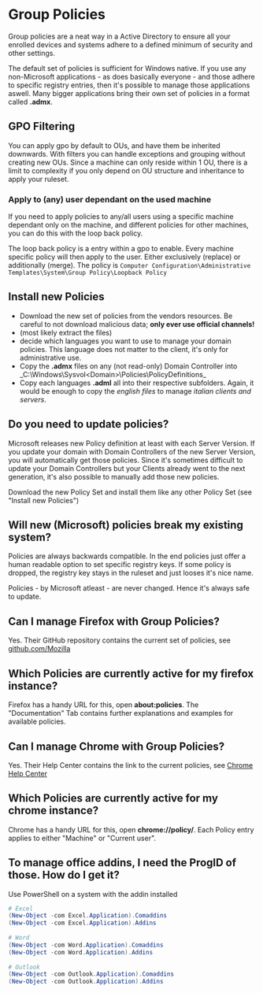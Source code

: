 # Group Policies
Group policies are a neat way in a Active Directory to ensure all your enrolled devices and systems adhere to a defined minimum of security and other settings.

The default set of policies is sufficient for Windows native. If you use any non-Microsoft applications - as does basically everyone - and those adhere to specific registry entries, then it's possible to manage those applications aswell. Many bigger applications bring their own set of policies in a format called **.admx**.

## GPO Filtering
You can apply gpo by default to OUs, and have them be inherited downwards. With filters you can handle exceptions and grouping without creating new OUs. Since a machine can only reside within 1 OU, there is a limit to complexity if you only depend on OU structure and inheritance to apply your ruleset.

### Apply to (any) user dependant on the used machine
If you need to apply policies to any/all users using a specific machine dependant only on the machine, and different policies for other machines, you can do this with the loop back policy. 

The loop back policy is a entry within a gpo to enable. Every machine specific policy will then apply to the user. Either exclusively (replace) or additionally (merge). The policy is ``Computer Configuration\Administrative Templates\System\Group Policy\Loopback Policy``

## Install new Policies
* Download the new set of policies from the vendors resources. Be careful to not download malicious data; **only ever use official channels!**
* (most likely extract the files)
* decide which languages you want to use to manage your domain policies. This language does not matter to the client, it's only for administrative use.
* Copy the **.admx** files on any (not read-only) Domain Controller into _C:\Windows\Sysvol\<Domain>\Policies\PolicyDefinitions\_
* Copy each languages **.adml** all into their respective subfolders. Again, it would be enough to copy the *english files* to manage *italian clients and servers*.

## Do you need to update policies?
Microsoft releases new Policy definition at least with each Server Version. If you  update your domain with Domain Controllers of the new Server Version, you will automatically get those policies. Since it's sometimes difficult to update your Domain Controllers but your Clients already went to the next generation, it's also possible to manually add those new policies.

Download the new Policy Set and install them like any other Policy Set (see "Install new Policies")

## Will new (Microsoft) policies break my existing system?
Policies are always backwards compatible. In the end policies just offer a human readable option to set specific registry keys. If some policy is dropped, the registry key stays in the ruleset and just looses it's nice name.

Policies - by Microsoft atleast - are never changed. Hence it's always safe to update.

## Can I manage Firefox with Group Policies?
Yes. Their GitHub repository contains the current set of policies, see [github.com/Mozilla](https://github.com/mozilla/policy-templates)

## Which Policies are currently active for my firefox instance?
Firefox has a handy URL for this, open **about:policies**. The "Documentation" Tab contains further explanations and examples for available policies.

## Can I manage Chrome with Group Policies?
Yes. Their Help Center contains the link to the current policies, see [Chrome Help Center](https://support.google.com/chrome/a/answer/187202?hl=en)

## Which Policies are currently active for my chrome instance?
Chrome has a handy URL for this, open **chrome://policy/**. Each Policy entry applies to either "Machine" or "Current user".

## To manage office addins, I need the ProgID of those. How do I get it?
Use PowerShell on a system with the addin installed
```powershell
# Excel
(New-Object -com Excel.Application).Comaddins
(New-Object -com Excel.Application).Addins
 
# Word
(New-Object -com Word.Application).Comaddins
(New-Object -com Word.Application).Addins
 
# Outlook
(New-Object -com Outlook.Application).Comaddins
(New-Object -com Outlook.Application).Addins
```
